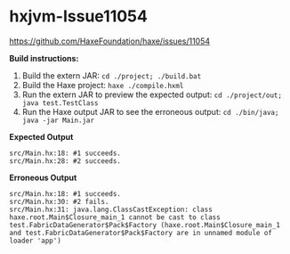 # hxjvm-Issue11054

https://github.com/HaxeFoundation/haxe/issues/11054

**Build instructions:**

1. Build the extern JAR: `cd ./project; ./build.bat`
2. Build the Haxe project: `haxe ./compile.hxml`
3. Run the extern JAR to preview the expected output: `cd ./project/out; java test.TestClass`
4. Run the Haxe output JAR to see the erroneous output: `cd ./bin/java; java -jar Main.jar`

**Expected Output**
```
src/Main.hx:18: #1 succeeds.
src/Main.hx:28: #2 succeeds.
```

**Erroneous Output**
```
src/Main.hx:18: #1 succeeds.
src/Main.hx:30: #2 fails.
src/Main.hx:31: java.lang.ClassCastException: class haxe.root.Main$Closure_main_1 cannot be cast to class test.FabricDataGenerator$Pack$Factory (haxe.root.Main$Closure_main_1 and test.FabricDataGenerator$Pack$Factory are in unnamed module of loader 'app')
```
